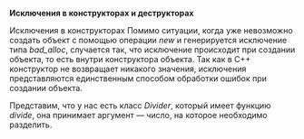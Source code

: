 <b>Исключения в конструкторах и деструкторах</b>

Исключения в конструкторах
Помимо ситуации, когда уже невозможно создать объект с помощью операции *new* и генерируется исключение типа *bad_alloc*, случается так, что исключение происходит при создании объекта, то есть внутри конструктора объекта. Так как в C++ конструктор не возвращает никакого значения, исключения представляются единственным способом обработки ошибок при создании объекта.

Представим, что у нас есть класс *Divider*, который имеет функцию *divide*, она принимает аргумент — число, на которое необходимо разделить.